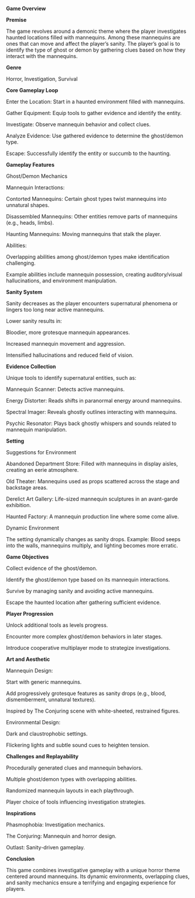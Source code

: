 **Game Overview**

**Premise**

The game revolves around a demonic theme where the player investigates haunted locations filled with mannequins. Among these mannequins are ones that can move and affect the player’s sanity. The player’s goal is to identify the type of ghost or demon by gathering clues based on how they interact with the mannequins.

**Genre**

Horror, Investigation, Survival

**Core Gameplay Loop**

Enter the Location: Start in a haunted environment filled with mannequins.

Gather Equipment: Equip tools to gather evidence and identify the entity.

Investigate: Observe mannequin behavior and collect clues.

Analyze Evidence: Use gathered evidence to determine the ghost/demon type.

Escape: Successfully identify the entity or succumb to the haunting.

**Gameplay Features**

Ghost/Demon Mechanics

Mannequin Interactions:

Contorted Mannequins: Certain ghost types twist mannequins into unnatural shapes.

Disassembled Mannequins: Other entities remove parts of mannequins (e.g., heads, limbs).

Haunting Mannequins: Moving mannequins that stalk the player.

Abilities:

Overlapping abilities among ghost/demon types make identification challenging.

Example abilities include mannequin possession, creating auditory/visual hallucinations, and environment manipulation.

**Sanity System**

Sanity decreases as the player encounters supernatural phenomena or lingers too long near active mannequins.

Lower sanity results in:

Bloodier, more grotesque mannequin appearances.

Increased mannequin movement and aggression.

Intensified hallucinations and reduced field of vision.

**Evidence Collection**

Unique tools to identify supernatural entities, such as:

Mannequin Scanner: Detects active mannequins.

Energy Distorter: Reads shifts in paranormal energy around mannequins.

Spectral Imager: Reveals ghostly outlines interacting with mannequins.

Psychic Resonator: Plays back ghostly whispers and sounds related to mannequin manipulation.

**Setting**

Suggestions for Environment

Abandoned Department Store: Filled with mannequins in display aisles, creating an eerie atmosphere.

Old Theater: Mannequins used as props scattered across the stage and backstage areas.

Derelict Art Gallery: Life-sized mannequin sculptures in an avant-garde exhibition.

Haunted Factory: A mannequin production line where some come alive.

Dynamic Environment

The setting dynamically changes as sanity drops. Example: Blood seeps into the walls, mannequins multiply, and lighting becomes more erratic.

**Game Objectives**

Collect evidence of the ghost/demon.

Identify the ghost/demon type based on its mannequin interactions.

Survive by managing sanity and avoiding active mannequins.

Escape the haunted location after gathering sufficient evidence.

**Player Progression**

Unlock additional tools as levels progress.

Encounter more complex ghost/demon behaviors in later stages.

Introduce cooperative multiplayer mode to strategize investigations.

**Art and Aesthetic**

Mannequin Design:

Start with generic mannequins.

Add progressively grotesque features as sanity drops (e.g., blood, dismemberment, unnatural textures).

Inspired by The Conjuring scene with white-sheeted, restrained figures.

Environmental Design:

Dark and claustrophobic settings.

Flickering lights and subtle sound cues to heighten tension.

**Challenges and Replayability**

Procedurally generated clues and mannequin behaviors.

Multiple ghost/demon types with overlapping abilities.

Randomized mannequin layouts in each playthrough.

Player choice of tools influencing investigation strategies.

**Inspirations**

Phasmophobia: Investigation mechanics.

The Conjuring: Mannequin and horror design.

Outlast: Sanity-driven gameplay.

**Conclusion**

This game combines investigative gameplay with a unique horror theme centered around mannequins. Its dynamic environments, overlapping clues, and sanity mechanics ensure a terrifying and engaging experience for players.
